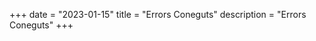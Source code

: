 +++
date        = "2023-01-15"
title       = "Errors Coneguts"
description = "Errors Coneguts"
+++


